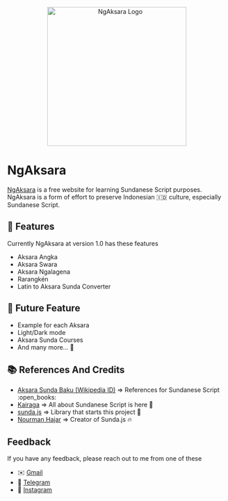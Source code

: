 <p align="center">
  <a href="https://ngaksara.vercel.app" target="blank"><img src="https://ngaksara.  vercel.app/assets/ngaksara-logo-8c7f11ec.png" width="320" alt="NgAksara Logo" /></a>
</p>

# NgAksara

[NgAksara](https://ngaksara.vercel.app/) is a free website for learning Sundanese Script purposes. NgAksara is a form of effort to preserve Indonesian :indonesia: culture, especially Sundanese Script.

## :rocket: Features

Currently NgAksara at version 1.0 has these features

- Aksara Angka
- Aksara Swara
- Aksara Ngalagena
- Rarangkén
- Latin to Aksara Sunda Converter

## :thought_balloon: Future Feature

- Example for each Aksara
- Light/Dark mode
- Aksara Sunda Courses
- And many more... :eyes:

## :books: References And Credits

- [Aksara Sunda Baku (Wikipedia ID)](https://id.wikipedia.org/wiki/Aksara_Sunda_Baku) => References for Sundanese Script :open_books:
- [Kairaga](https://www.kairaga.com/) => All about Sundanese Script is here :eyes:
- [sunda.js](https://github.com/masnormen/sunda.js) => Library that starts this project :rocket:
- [Nourman Hajar](https://github.com/masnormen) => Creator of Sunda.js :fire:

## Feedback

If you have any feedback, please reach out to me from one of these

- :envelope: [Gmail](mailto:gaaf0809@gmail.com)
- :iphone: [Telegram](https://web.telegram.org/k/#@gidachmad)
- :speech_balloon: [Instagram](https://www.instagram.com/gid_aaf*)
